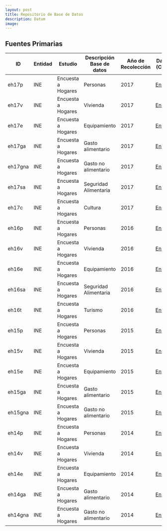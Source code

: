 ```yaml
---
layout: post
title: Repositorio de Base de Datos
description: Datum
image: 
---
```


## Fuentes Primarias 

| ID      | Entidad | Estudio            | Descripción Base de datos | Año de Recolección | Datos (CSV)                                            | Ficha Técnica |
|---------|---------|--------------------|---------------------------|--------------------|--------------------------------------------------------|---------------|
| eh17p   | INE     | Encuesta a Hogares | Personas                  | 2017               | [Enlace](http://aru2.ddns.net/datumARU/eh/eh17p.csv)   | [Descarga]()  |
| eh17v   | INE     | Encuesta a Hogares | Vivienda                  | 2017               | [Enlace](http://aru2.ddns.net/datumARU/eh/eh17v.csv)   | [Descarga]()  |
| eh17e   | INE     | Encuesta a Hogares | Equipamiento              | 2017               | [Enlace](http://aru2.ddns.net/datumARU/eh/eh17e.csv)   | [Descarga]()  |
| eh17ga  | INE     | Encuesta a Hogares | Gasto alimentario         | 2017               | [Enlace](http://aru2.ddns.net/datumARU/eh/eh17ga.csv)  | [Descarga]()  |
| eh17gna | INE     | Encuesta a Hogares | Gasto no alimentario      | 2017               | [Enlace](http://aru2.ddns.net/datumARU/eh/eh17gna.csv) | [Descarga]()  |
| eh17sa  | INE     | Encuesta a Hogares | Seguridad Alimentaria     | 2017               | [Enlace](http://aru2.ddns.net/datumARU/eh/eh17sa.csv)  | [Descarga]()  |
| eh17c   | INE     | Encuesta a Hogares | Cultura                   | 2017               | [Enlace](http://aru2.ddns.net/datumARU/eh/eh17c.csv)   | [Descarga]()  |
| eh16p   | INE     | Encuesta a Hogares | Personas                  | 2016               | [Enlace](http://aru2.ddns.net/datumARU/eh/eh16p.csv)   | [Descarga]()  |
| eh16v   | INE     | Encuesta a Hogares | Vivienda                  | 2016               | [Enlace](http://aru2.ddns.net/datumARU/eh/eh16v.csv)   | [Descarga]()  |
| eh16e   | INE     | Encuesta a Hogares | Equipamiento              | 2016               | [Enlace](http://aru2.ddns.net/datumARU/eh/eh16e.csv)   | [Descarga]()  |
| eh16sa  | INE     | Encuesta a Hogares | Seguridad Alimentaria     | 2016               | [Enlace](http://aru2.ddns.net/datumARU/eh/eh16sa.csv)  | [Descarga]()  |
| eh16t   | INE     | Encuesta a Hogares | Turismo                   | 2016               | [Enlace](http://aru2.ddns.net/datumARU/eh/eh16t.csv)   | [Descarga]()  |
| eh15p   | INE     | Encuesta a Hogares | Personas                  | 2015               | [Enlace](http://aru2.ddns.net/datumARU/eh/eh15p.csv)   | [Descarga]()  |
| eh15v   | INE     | Encuesta a Hogares | Vivienda                  | 2015               | [Enlace](http://aru2.ddns.net/datumARU/eh/eh15v.csv)   | [Descarga]()  |
| eh15e   | INE     | Encuesta a Hogares | Equipamiento              | 2015               | [Enlace](http://aru2.ddns.net/datumARU/eh/eh15e.csv)   | [Descarga]()  |
| eh15ga  | INE     | Encuesta a Hogares | Gasto alimentario         | 2015               | [Enlace](http://aru2.ddns.net/datumARU/eh/eh15ga.csv)  | [Descarga]()  |
| eh15gna | INE     | Encuesta a Hogares | Gasto no alimentario      | 2015               | [Enlace](http://aru2.ddns.net/datumARU/eh/eh15gna.csv) | [Descarga]()  |
| eh14p   | INE     | Encuesta a Hogares | Personas                  | 2014               | [Enlace](http://aru2.ddns.net/datumARU/eh/eh14p.csv)   | [Descarga]()  |
| eh14v   | INE     | Encuesta a Hogares | Vivienda                  | 2014               | [Enlace](http://aru2.ddns.net/datumARU/eh/eh14v.csv)   | [Descarga]()  |
| eh14e   | INE     | Encuesta a Hogares | Equipamiento              | 2014               | [Enlace](http://aru2.ddns.net/datumARU/eh/eh14e.csv)   | [Descarga]()  |
| eh14ga  | INE     | Encuesta a Hogares | Gasto alimentario         | 2014               | [Enlace](http://aru2.ddns.net/datumARU/eh/eh14ga.csv)  | [Descarga]()  |
| eh14gna | INE     | Encuesta a Hogares | Gasto no alimentario      | 2014               | [Enlace](http://aru2.ddns.net/datumARU/eh/eh14gna.csv) | [Descarga]()  |


